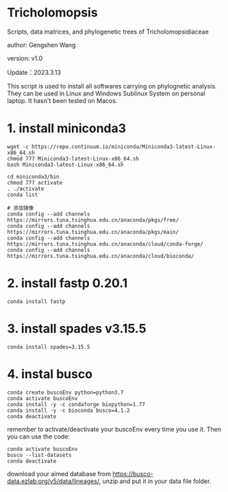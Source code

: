 # Tricholomopsis
Scripts, data matrices, and phylogenetic trees of Tricholomopsidiaceae

author: Gengshen Wang

version: v1.0

Update：2023.3.13

This script is used to install all softwares carrying on phylognetic analysis. They can be used in Linux and Windows Sublinux System on personal laptop. It hasn't been tested on Macos.

# 1. install miniconda3
```shell
wget -c https://repo.continuum.io/miniconda/Miniconda3-latest-Linux-x86_64.sh
chmod 777 Miniconda3-latest-Linux-x86_64.sh
bash Miniconda3-latest-Linux-x86_64.sh

cd miniconda3/bin
chmod 777 activate
. ./activate
conda list

# 添加镜像
conda config --add channels https://mirrors.tuna.tsinghua.edu.cn/anaconda/pkgs/free/
conda config --add channels https://mirrors.tuna.tsinghua.edu.cn/anaconda/pkgs/main/
conda config --add channels https://mirrors.tuna.tsinghua.edu.cn/anaconda/cloud/conda-forge/
conda config --add channels https://mirrors.tuna.tsinghua.edu.cn/anaconda/cloud/bioconda/
```

# 2. install fastp 0.20.1
```shell
conda install fastp
```

# 3. install spades v3.15.5
```shell
conda install spades=3.15.5
```
# 4. instal busco
```shell
conda create buscoEnv python=python3.7
conda activate buscoEnv
conda install -y -c condaforge biopython=1.77
conda install -y -c bioconda busco=4.1.2
conda deactivate
```
remember to activate/deactivate your buscoEnv every time you use it.
Then you can use the code:
```shell
conda activate buscoEnv
busco --list-datasets
conda deactivate
```
download your aimed database from https://busco-data.ezlab.org/v5/data/lineages/, unzip and put it in your data file folder.

